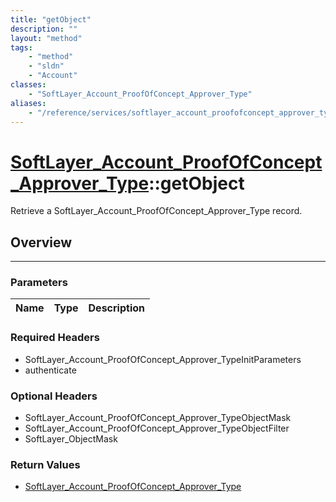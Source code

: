 ```yaml
---
title: "getObject"
description: ""
layout: "method"
tags:
    - "method"
    - "sldn"
    - "Account"
classes:
    - "SoftLayer_Account_ProofOfConcept_Approver_Type"
aliases:
    - "/reference/services/softlayer_account_proofofconcept_approver_type/getObject"
---
```

# [SoftLayer_Account_ProofOfConcept_Approver_Type](/reference/services/SoftLayer_Account_ProofOfConcept_Approver_Type)::getObject

Retrieve a SoftLayer_Account_ProofOfConcept_Approver_Type record.


## Overview 


-----

### Parameters 
|Name | Type | Description |
| --- | --- | --- |


### Required Headers
* SoftLayer_Account_ProofOfConcept_Approver_TypeInitParameters
* authenticate


### Optional Headers
* SoftLayer_Account_ProofOfConcept_Approver_TypeObjectMask
* SoftLayer_Account_ProofOfConcept_Approver_TypeObjectFilter
* SoftLayer_ObjectMask

### Return Values
* <a href='/reference/datatypes/SoftLayer_Account_ProofOfConcept_Approver_Type'>SoftLayer_Account_ProofOfConcept_Approver_Type </a>




